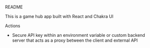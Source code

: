 README

This is a game hub app built with React and Chakra UI 


Actions
- Secure API key within an environment variable or custom backend server that acts as a proxy between the client and external API 